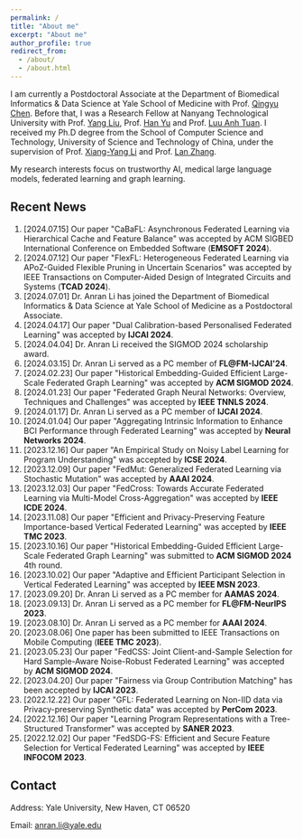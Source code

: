 ```yaml
---
permalink: /
title: "About me"
excerpt: "About me"
author_profile: true
redirect_from: 
  - /about/
  - /about.html
---
```

I am currently a Postdoctoral Associate at the Department of Biomedical Informatics & Data Science at Yale School of Medicine with Prof. [Qingyu Chen](https://sites.google.com/view/qingyuchen/home). Before that, I was a Research Fellow at Nanyang Technological University with Prof. [Yang Liu](https://personal.ntu.edu.sg/yangliu/), Prof. [Han Yu](https://personal.ntu.edu.sg/han.yu/) and Prof. [Luu Anh Tuan](https://tuanluu.github.io/). I received my Ph.D degree from the School of Computer Science and Technology, University of Science and Technology of China, under the supervision of Prof. [Xiang-Yang Li](http://staff.ustc.edu.cn/~xiangyangli/index.html) and Prof. [Lan Zhang](http://cs.ustc.edu.cn/2020/0706/c23235a460088/page.htm). 

My research interests focus on trustworthy AI, medical large language models, federated learning and graph learning. 


Recent News
------
1. [2024.07.15] Our paper "CaBaFL: Asynchronous Federated Learning via Hierarchical Cache and Feature Balance" was accepted by ACM SIGBED International Conference on Embedded Software (**EMSOFT 2024**). 
2. [2024.07.12] Our paper "FlexFL: Heterogeneous Federated Learning via APoZ-Guided Flexible Pruning in Uncertain Scenarios" was accepted by IEEE Transactions on Computer-Aided Design of Integrated Circuits and Systems (**TCAD 2024**). 
3. [2024.07.01] Dr. Anran Li has joined the Department of Biomedical Informatics & Data Science at Yale School of Medicine as a Postdoctoral Associate. 
4. [2024.04.17] Our paper "Dual Calibration-based Personalised Federated Learning" was accepted by **IJCAI 2024**. 
5. [2024.04.04] Dr. Anran Li received the SIGMOD 2024 scholarship award. 
6. [2024.03.15] Dr. Anran Li served as a PC member of **FL@FM-IJCAI'24**. 
7. [2024.02.23] Our paper "Historical Embedding-Guided Efficient Large-Scale Federated Graph Learning" was accepted by **ACM SIGMOD 2024**. 
8. [2024.01.23] Our paper "Federated Graph Neural Networks: Overview, Techniques and Challenges" was accepted by **IEEE TNNLS 2024**.
9. [2024.01.17] Dr. Anran Li served as a PC member of **IJCAI 2024**.
10. [2024.01.04] Our paper "Aggregating Intrinsic Information to Enhance BCI Performance through Federated Learning" was accepted by **Neural Networks 2024**. 
11. [2023.12.16] Our paper "An Empirical Study on Noisy Label Learning for Program Understanding" was accepted by **ICSE 2024**.
12. [2023.12.09] Our paper "FedMut: Generalized Federated Learning via Stochastic Mutation" was accepted by **AAAI 2024**. 
13. [2023.12.03] Our paper "FedCross: Towards Accurate Federated Learning via Multi-Model Cross-Aggregation" was accepted by **IEEE ICDE 2024**.
14. [2023.11.08] Our paper "Efficient and Privacy-Preserving Feature Importance-based Vertical Federated Learning" was accepted by **IEEE TMC 2023**. 
15. [2023.10.16] Our paper "Historical Embedding-Guided Efficient Large-Scale Federated Graph Learning" was submitted to **ACM SIGMOD 2024** 4th round.
16. [2023.10.02] Our paper "Adaptive and Efficient Participant Selection in Vertical Federated Learning" was accepted by **IEEE MSN 2023**.
17. [2023.09.20] Dr. Anran Li served as a PC member for **AAMAS 2024**.
18. [2023.09.13] Dr. Anran Li served as a PC member for **FL@FM-NeurIPS 2023**. 
19. [2023.08.10] Dr. Anran Li served as a PC member for **AAAI 2024**.
20. [2023.08.06] One paper has been submitted to IEEE Transactions on Mobile Computing (**IEEE TMC 2023**).
21. [2023.05.23] Our paper "FedCSS: Joint Client-and-Sample Selection for Hard Sample-Aware Noise-Robust Federated Learning" was accepted by **ACM SIGMOD 2024**. 
22. [2023.04.20] Our paper "Fairness via Group Contribution Matching" has been accepted by **IJCAI 2023**.
23. [2022.12.22] Our paper "GFL: Federated Learning on Non-IID data via Privacy-preserving Synthetic data" was accepted by **PerCom 2023**.
24. [2022.12.16] Our paper "Learning Program Representations with a Tree-Structured Transformer" was accepted by **SANER 2023**.
25. [2022.12.02] Our paper "FedSDG-FS: Efficient and Secure Feature Selection for Vertical Federated Learning" was accepted by **IEEE INFOCOM 2023**. 


## Contact

Address: Yale University, New Haven, CT 06520

Email: anran.li@yale.edu 




